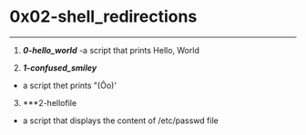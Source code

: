 # 0x02-shell_redirections
---
1. ***0-hello_world***
-a script that prints Hello, World

2. ***1-confused_smiley***
- a script thet prints "(Ôo)' 

3. ***2-hellofile
- a script that displays the content of /etc/passwd file
